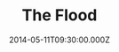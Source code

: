 ---
title: "The Flood"
image: "https://i.imgur.com/MuLYIpM.jpg"
date: "2014-05-11T09:30:00.000Z"
video:
  type: "vimeo"
  id: 94906598
speaker:
  name: "Bart Wilkins"
  permalink: "bart-wilkins"
series: "noah"
---